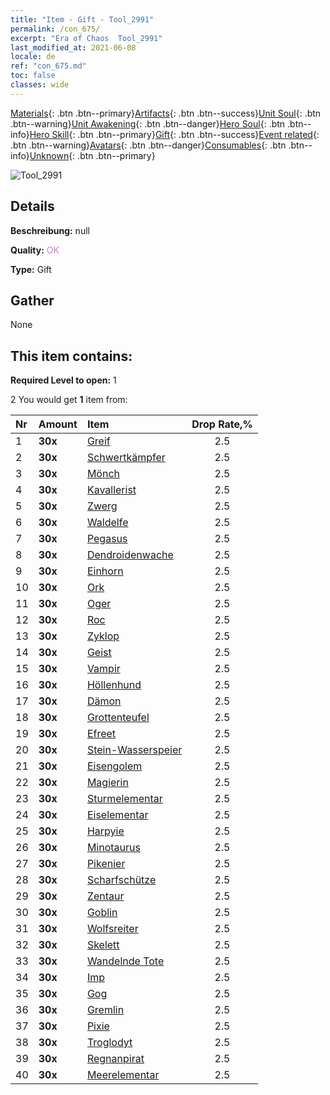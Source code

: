 ```yaml
---
title: "Item - Gift - Tool_2991"
permalink: /con_675/
excerpt: "Era of Chaos  Tool_2991"
last_modified_at: 2021-06-08
locale: de
ref: "con_675.md"
toc: false
classes: wide
---
```

 [Materials](/ItemsDE/){: .btn .btn--primary}[Artifacts](/ItemsDE/Artifacts/){: .btn .btn--success}[Unit Soul](/ItemsDE/UnitSoul/){: .btn .btn--warning}[Unit Awakening](/ItemsDE/UnitAwakening/){: .btn .btn--danger}[Hero Soul](/ItemsDE/HeroSoul/){: .btn .btn--info}[Hero Skill](/ItemsDE/HeroSkill/){: .btn .btn--primary}[Gift](/ItemsDE/Gift/){: .btn .btn--success}[Event related](/ItemsDE/Events/){: .btn .btn--warning}[Avatars](/ItemsDE/Avatars/){: .btn .btn--danger}[Consumables](/ItemsDE/Consumables/){: .btn .btn--info}[Unknown](/ItemsDE/Unknown/){: .btn .btn--primary}

 ![Tool_2991](/images/t/i_907167.png)

## Details
 **Beschreibung:** null

 **Quality:** <span style="color: #DA70D6">OK</span>

 **Type:** Gift

## Gather

  None

## This item contains:

 **Required Level to open:** 1

 2 You would get **1** item  from:

  | Nr | Amount |     Item    | Drop Rate,% |
  |:---|:-------|:------------|:---------:|
  | 1 |  **30x** | [Greif](/ItemsDE/unt_192/) | 2.5 | 
  | 2 |  **30x** | [Schwertkämpfer](/ItemsDE/unt_193/) | 2.5 | 
  | 3 |  **30x** | [Mönch](/ItemsDE/unt_194/) | 2.5 | 
  | 4 |  **30x** | [Kavallerist](/ItemsDE/unt_195/) | 2.5 | 
  | 5 |  **30x** | [Zwerg](/ItemsDE/unt_200/) | 2.5 | 
  | 6 |  **30x** | [Waldelfe](/ItemsDE/unt_201/) | 2.5 | 
  | 7 |  **30x** | [Pegasus](/ItemsDE/unt_202/) | 2.5 | 
  | 8 |  **30x** | [Dendroidenwache](/ItemsDE/unt_203/) | 2.5 | 
  | 9 |  **30x** | [Einhorn](/ItemsDE/unt_204/) | 2.5 | 
  | 10 |  **30x** | [Ork](/ItemsDE/unt_219/) | 2.5 | 
  | 11 |  **30x** | [Oger](/ItemsDE/unt_220/) | 2.5 | 
  | 12 |  **30x** | [Roc](/ItemsDE/unt_221/) | 2.5 | 
  | 13 |  **30x** | [Zyklop](/ItemsDE/unt_222/) | 2.5 | 
  | 14 |  **30x** | [Geist](/ItemsDE/unt_210/) | 2.5 | 
  | 15 |  **30x** | [Vampir](/ItemsDE/unt_211/) | 2.5 | 
  | 16 |  **30x** | [Höllenhund](/ItemsDE/unt_228/) | 2.5 | 
  | 17 |  **30x** | [Dämon](/ItemsDE/unt_229/) | 2.5 | 
  | 18 |  **30x** | [Grottenteufel](/ItemsDE/unt_230/) | 2.5 | 
  | 19 |  **30x** | [Efreet](/ItemsDE/unt_231/) | 2.5 | 
  | 20 |  **30x** | [Stein-Wasserspeier](/ItemsDE/unt_236/) | 2.5 | 
  | 21 |  **30x** | [Eisengolem](/ItemsDE/unt_237/) | 2.5 | 
  | 22 |  **30x** | [Magierin](/ItemsDE/unt_238/) | 2.5 | 
  | 23 |  **30x** | [Sturmelementar](/ItemsDE/unt_263/) | 2.5 | 
  | 24 |  **30x** | [Eiselementar](/ItemsDE/unt_264/) | 2.5 | 
  | 25 |  **30x** | [Harpyie](/ItemsDE/unt_245/) | 2.5 | 
  | 26 |  **30x** | [Minotaurus](/ItemsDE/unt_248/) | 2.5 | 
  | 27 |  **30x** | [Pikenier](/ItemsDE/unt_190/) | 2.5 | 
  | 28 |  **30x** | [Scharfschütze](/ItemsDE/unt_191/) | 2.5 | 
  | 29 |  **30x** | [Zentaur](/ItemsDE/unt_199/) | 2.5 | 
  | 30 |  **30x** | [Goblin](/ItemsDE/unt_217/) | 2.5 | 
  | 31 |  **30x** | [Wolfsreiter](/ItemsDE/unt_218/) | 2.5 | 
  | 32 |  **30x** | [Skelett](/ItemsDE/unt_208/) | 2.5 | 
  | 33 |  **30x** | [Wandelnde Tote](/ItemsDE/unt_209/) | 2.5 | 
  | 34 |  **30x** | [Imp](/ItemsDE/unt_226/) | 2.5 | 
  | 35 |  **30x** | [Gog](/ItemsDE/unt_227/) | 2.5 | 
  | 36 |  **30x** | [Gremlin](/ItemsDE/unt_235/) | 2.5 | 
  | 37 |  **30x** | [Pixie](/ItemsDE/unt_262/) | 2.5 | 
  | 38 |  **30x** | [Troglodyt](/ItemsDE/unt_244/) | 2.5 | 
  | 39 |  **30x** | [Regnanpirat](/ItemsDE/unt_273/) | 2.5 | 
  | 40 |  **30x** | [Meerelementar](/ItemsDE/unt_275/) | 2.5 | 
